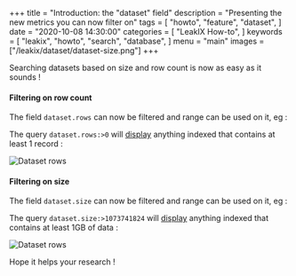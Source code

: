 +++
title = "Introduction: the \"dataset\" field"
description = "Presenting the new metrics you can now filter on"
tags = [
    "howto",
    "feature",
    "dataset",
]
date = "2020-10-08 14:30:00"
categories = [
    "LeakIX How-to",
]
keywords = [
    "leakix",
    "howto",
    "search",
    "database",
]
menu = "main"
images = ["/leakix/dataset/dataset-size.png"]
+++

Searching datasets based on size and row count is now as easy as it sounds !

<!--more-->

#### Filtering on row count

The field `dataset.rows` can now be filtered and range can be used on it, eg :

The query `dataset.rows:>0` will [display](https://leakix.net/search?scope=leak&q=dataset.rows%3A%3E0) anything indexed that contains at least 1 record :

![Dataset rows](/leakix/dataset/search-rows.png)


#### Filtering on size

The field `dataset.size` can now be filtered and range can be used on it, eg :

The query `dataset.size:>1073741824` will [display](https://leakix.net/search?scope=leak&q=dataset.size%3A%3E1073741824) anything indexed that contains at least 1GB of data :

![Dataset rows](/leakix/dataset/dataset-size.png)

Hope it helps your research !

[leakix]: <https://leakix.net/>